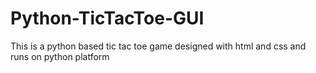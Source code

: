 # Python-TicTacToe-GUI
This is a python based tic tac toe game designed with html and css and runs on python platform
